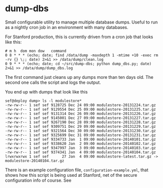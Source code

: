 dump-dbs
========

Small configurable utility to manage multiple database dumps. Useful to run as a nightly cron job in an environment with many databases. 

For Stanford production, this is currently driven from a cron job that
looks like this:

    # m h  dom mon dow   command
    0 8 * * * (echo; date; find /data/dump -maxdepth 1 -mtime +10 -exec rm -rv {} \;; date) 2>&1 >> /data/dump/clean.log
    0 9 * * * (echo; date; cd ~/src/dump-dbs; python dump_dbs.py; date) 2>&1 >> /data/dump/dump_dbs.log

The first command just cleans up any dumps more than ten days old.  The
second one calls the script and logs the output.

You end up with dumps that look like this

    sef@deploy dump> ls -l modulestore*
    -rw-rw-r-- 1 sef sef 9128725 Dec 24 09:00 modulestore-20131224.tar.gz
    -rw-rw-r-- 1 sef sef 9129554 Dec 25 09:00 modulestore-20131225.tar.gz
    -rw-rw-r-- 1 sef sef 9131314 Dec 26 09:00 modulestore-20131226.tar.gz
    -rw-rw-r-- 1 sef sef 9145001 Dec 27 09:00 modulestore-20131227.tar.gz
    -rw-rw-r-- 1 sef sef 9267190 Dec 28 09:00 modulestore-20131228.tar.gz
    -rw-rw-r-- 1 sef sef 9309751 Dec 29 09:00 modulestore-20131229.tar.gz
    -rw-rw-r-- 1 sef sef 9321564 Dec 30 09:00 modulestore-20131230.tar.gz
    -rw-rw-r-- 1 sef sef 9325699 Dec 31 09:00 modulestore-20131231.tar.gz
    -rw-rw-r-- 1 sef sef 9334733 Jan  1 09:00 modulestore-20140101.tar.gz
    -rw-rw-r-- 1 sef sef 9338620 Jan  2 09:00 modulestore-20140102.tar.gz
    -rw-rw-r-- 1 sef sef 9347997 Jan  3 09:00 modulestore-20140103.tar.gz
    -rw-rw-r-- 1 sef sef 9374341 Jan  4 09:00 modulestore-20140104.tar.gz
    lrwxrwxrwx 1 sef sef      27 Jan  4 09:00 modulestore-latest.tar.gz -> modulestore-20140104.tar.gz

There is an example configuration file, ```configuration-example.yml```,
that shows how this script is being used at Stanford, net of the
secure configuration info of course.  See
